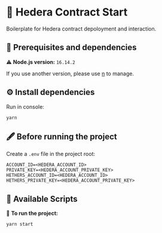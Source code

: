 # 🚀 Hedera Contract Start

Boilerplate for Hedera contract depoloyment and interaction.

## 🔬 Prerequisites and dependencies

⚠️ **Node.js version:** `16.14.2`

If you use another version, please use [n](https://github.com/tj/n) to manage.

## ⚙️ Install dependencies

Run in console:

```
yarn
```

## 🖋 Before running the project

Create a `.env` file in the project root:

```
ACCOUNT_ID=<HEDERA_ACCOUNT_ID>
PRIVATE_KEY=<HEDERA_ACCOUNT_PRIVATE_KEY>
HETHERS_ACCOUNT_ID=<HEDERA_ACCOUNT_ID>
HETHERS_PRIVATE_KEY=<HEDERA_ACCOUNT_PRIVATE_KEY>
```

## 📝 Available Scripts

🚀 **To run the project:**

```
yarn start
```
